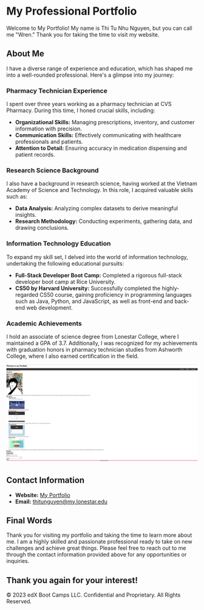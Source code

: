 # My Professional Portfolio

Welcome to My Portfolio! My name is Thi Tu Nhu Nguyen, but you can call me "Wren." Thank you for taking the time to visit my website.

## About Me
I have a diverse range of experience and education, which has shaped me into a well-rounded professional. Here's a glimpse into my journey:

### Pharmacy Technician Experience
I spent over three years working as a pharmacy technician at CVS Pharmacy. During this time, I honed crucial skills, including:
- **Organizational Skills:** Managing prescriptions, inventory, and customer information with precision.
- **Communication Skills:** Effectively communicating with healthcare professionals and patients.
- **Attention to Detail:** Ensuring accuracy in medication dispensing and patient records.

### Research Science Background
I also have a background in research science, having worked at the Vietnam Academy of Science and Technology. In this role, I acquired valuable skills such as:
- **Data Analysis:** Analyzing complex datasets to derive meaningful insights.
- **Research Methodology:** Conducting experiments, gathering data, and drawing conclusions.
  
### Information Technology Education
To expand my skill set, I delved into the world of information technology, undertaking the following educational pursuits:
- **Full-Stack Developer Boot Camp:** Completed a rigorous full-stack developer boot camp at Rice University.
- **CS50 by Harvard University:** Successfully completed the highly-regarded CS50 course, gaining proficiency in programming languages such as Java, Python, and JavaScript, as well as front-end and back-end web development.

### Academic Achievements
I hold an associate of science degree from Lonestar College, where I maintained a GPA of 3.7. Additionally, I was recognized for my achievements with graduation honors in pharmacy technician studies from Ashworth College, where I also earned certification in the field.

![My deployed](./assets/images/deploy.png)

## Contact Information
- **Website:** [My Portfolio](https://nhunguyen-debug.github.io/MyProfessionalPortfolioHTML/)
- **Email:** [thitunguyen@my.lonestar.edu](mailto:thitunguyen@my.lonestar.edu)

## Final Words
Thank you for visiting my portfolio and taking the time to learn more about me. I am a highly skilled and passionate professional ready to take on new challenges and achieve great things. Please feel free to reach out to me through the contact information provided above for any opportunities or inquiries.

## Thank you again for your interest!

© 2023 edX Boot Camps LLC. Confidential and Proprietary. All Rights Reserved.
